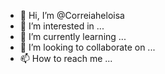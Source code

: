 - 👋 Hi, I’m @Correiaheloisa
- 👀 I’m interested in ...
- 🌱 I’m currently learning ...
- 💞️ I’m looking to collaborate on ...
- 📫 How to reach me ...

<!---
Correiaheloisa/Correiaheloisa is a ✨ special ✨ repository because its `README.md` (this file) appears on your GitHub profile.
You can click the Preview link to take a look at your changes.
--->
